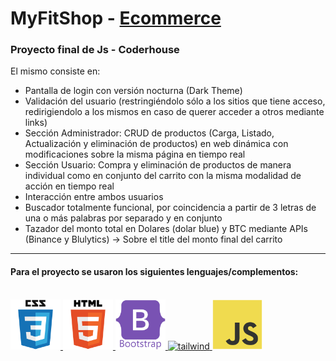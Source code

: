 # MyFitShop - [Ecommerce][source]

### Proyecto final de Js - Coderhouse

El mismo consiste en:

- Pantalla de login con versión nocturna (Dark Theme)
- Validación del usuario (restringiéndolo sólo a los sitios que tiene acceso, redirigiendolo a los mismos en caso de querer acceder a otros mediante links)
- Sección Administrador: CRUD de productos (Carga, Listado, Actualización y eliminación de productos) en web dinámica con modificaciones sobre la misma página en tiempo real
- Sección Usuario: Compra y eliminación de productos de manera individual como en conjunto del carrito con la misma modalidad de acción en tiempo real
- Interacción entre ambos usuarios
- Buscador totalmente funcional, por coincidencia a partir de 3 letras de una o más palabras por separado y en conjunto
- Tazador del monto total en Dolares (dolar blue) y BTC mediante APIs (Binance y Blulytics) -> Sobre el title del monto final del carrito
---

#### Para el proyecto se usaron los siguientes lenguajes/complementos:<br><br>

<p align="left"> <a href="https://www.w3schools.com/css/" target="_blank" rel="noreferrer"> 
  <img src="https://raw.githubusercontent.com/devicons/devicon/master/icons/css3/css3-original-wordmark.svg" alt="css3" width="80" height="80"/> </a> 
  <a href="https://www.w3.org/html/" target="_blank" rel="noreferrer"> 
    <img src="https://raw.githubusercontent.com/devicons/devicon/master/icons/html5/html5-original-wordmark.svg" alt="html5" width="80" height="80"/> </a> 
  <a href="https://getbootstrap.com" target="_blank" rel="noreferrer"> 
    <img src="https://raw.githubusercontent.com/devicons/devicon/master/icons/bootstrap/bootstrap-plain-wordmark.svg" alt="bootstrap" width="80" height="80"/> </a> 
  <a href="https://tailwindcss.com/" target="_blank" rel="noreferrer"> 
    <img src="https://www.vectorlogo.zone/logos/tailwindcss/tailwindcss-icon.svg" alt="tailwind" width="80" height="80"/> </a> 
  <a href="https://developer.mozilla.org/en-US/docs/Web/JavaScript" target="_blank" rel="noreferrer"> 
    <img src="https://raw.githubusercontent.com/devicons/devicon/master/icons/javascript/javascript-original.svg" alt="javascript" width="80" height="80"/> </a></p>

<!-- Links -->

[source]: https://niconsm16.github.io/MyFitShop-Machicado
